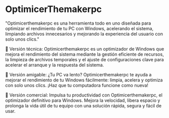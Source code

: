 # OptimicerThemakerpc
"Optimicerthemakerpc es una herramienta todo en uno diseñada para optimizar el rendimiento de tu PC con Windows, acelerando el sistema, limpiando archivos innecesarios y mejorando la experiencia del usuario con solo unos clics."

🔧 Versión técnica:
Optimicerthemakerpc es un optimizador de Windows que mejora el rendimiento del sistema mediante la gestión eficiente de recursos, la limpieza de archivos temporales y el ajuste de configuraciones clave para acelerar el arranque y la respuesta del sistema.

🎯 Versión amigable:
¿Tu PC va lento? Optimicerthemakerpc te ayuda a mejorar el rendimiento de tu Windows fácilmente: limpia, acelera y optimiza con solo unos clics. ¡Haz que tu computadora funcione como nueva!

💼 Versión comercial:
Impulsa tu productividad con Optimicerthemakerpc, el optimizador definitivo para Windows. Mejora la velocidad, libera espacio y prolonga la vida útil de tu equipo con una solución rápida, segura y fácil de usar.
